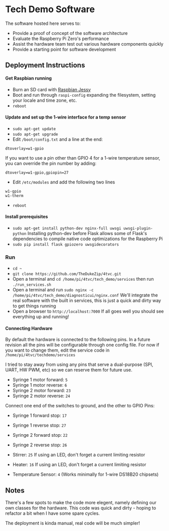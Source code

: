 # Tech Demo Software

The software hosted here serves to:

 * Provide a proof of concept of the software architecture
 * Evaluate the Raspberry Pi Zero's performance
 * Assist the hardware team test out various hardware components quickly
 * Provide a starting point for software development

## Deployment Instructions

#### Get Raspbian running
* Burn an SD card with [Raspbian Jessy](https://www.raspberrypi.org/downloads/raspbian/)
* Boot and run through ```raspi-config``` expanding the filesystem, setting your locale and time zone, etc.
* ```reboot```

#### Update and set up the 1-wire interface for a temp sensor
* ```sudo apt-get update```
* ```sudo apt-get upgrade```
* Edit ```/boot/config.txt``` and a line at the end: 
```
dtoverlay=w1-gpio
``` 
If you want to use a pin other than GPIO 4 for a 1-wire temperature sensor, you can override the pin number by adding: 
```
dtoverlay=w1-gpio,gpiopin=27
```
* Edit ```/etc/modules``` and add the following two lines 
```
w1-gpio
w1-therm
```
* ```reboot```

#### Install prerequisites
* ```sudo apt-get install python-dev nginx-full uwsgi uwsgi-plugin-python``` Installing python-dev before Flask allows some of Flask's dependencies to compile native code optimizations for the Raspberry Pi
* ```sudo pip install flask gpiozero uwsgidecorators```

### Run
* ```cd ~```
* ```git clone https://github.com/TheDukeZip/4tvc.git```
* Open a terminal and ```cd /home/pi/4tvc/tech_demo/services``` then run ```./run_services.sh```
* Open a terminal and run ```sudo nginx -c /home/pi/4tvc/tech_demo/diagnosticui/nginx.conf```
We'll integrate the real software with the built in services, this is just a quick and dirty way to get things running
* Open a browser to ```http://localhost:7000``` If all goes well you should see everything up and running!

#### Connecting Hardware
By default the hardware is connected to the following pins. In a future revision all the pins will be configurable through one config file. For now if you want to change them, edit the service code in ```/home/pi/4tvc/techdemo/services```

I tried to stay away from using any pins that serve a dual-purpose (SPI, UART, HW PWM, etc) so we can reserve them for future use.

* Syringe 1 motor forward: ```5```
* Syringe 1 motor reverse: ```6```
* Syringe 2 motor forward: ```23```
* Syringe 2 motor reverse: ```24```

Connect one end of the switches to ground, and the other to GPIO Pins:
* Syringe 1 forward stop: ```17```
* Syringe 1 reverse stop: ```27```
* Syringe 2 forward stop: ```22```
* Syringe 2 reverse stop: ```26```

* Stirrer: ```25``` If using an LED, don't forget a current limiting resistor

* Heater: ```16``` If using an LED, don't forget a current limiting resistor
* Temperature Sensor: ```4``` (Works minimally for 1-wire DS18B20 chipsets)


## Notes

There's a few spots to make the code more elegent, namely defining our own classes for the hardware. This code was quick and dirty - hoping to refactor a bit when I have some spare cycles.

The deployment is kinda manual, real code will be much simpler!
